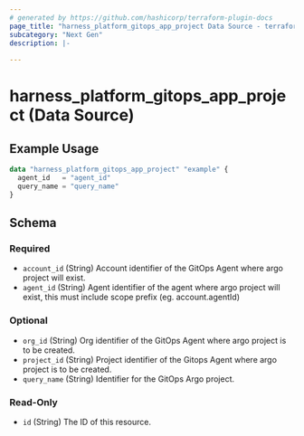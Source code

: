 ```yaml
---
# generated by https://github.com/hashicorp/terraform-plugin-docs
page_title: "harness_platform_gitops_app_project Data Source - terraform-provider-harness"
subcategory: "Next Gen"
description: |-
  
---
```


# harness_platform_gitops_app_project (Data Source)



## Example Usage

```terraform
data "harness_platform_gitops_app_project" "example" {
  agent_id   = "agent_id"
  query_name = "query_name"
}
```

<!-- schema generated by tfplugindocs -->
## Schema

### Required

- `account_id` (String) Account identifier of the GitOps Agent where argo project will exist.
- `agent_id` (String) Agent identifier of the agent where argo project will exist, this must include scope prefix (eg. account.agentId)

### Optional

- `org_id` (String) Org identifier of the GitOps Agent where argo project is to be created.
- `project_id` (String) Project identifier of the Gitops Agent where argo project is to be created.
- `query_name` (String) Identifier for the GitOps Argo project.

### Read-Only

- `id` (String) The ID of this resource.
